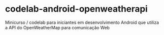 codelab-android-openweatherapi
==============================

Minicurso / codelab para iniciantes em desenvolvimento Android que utiliza a API do OpenWeatherMap para comunicação Web
